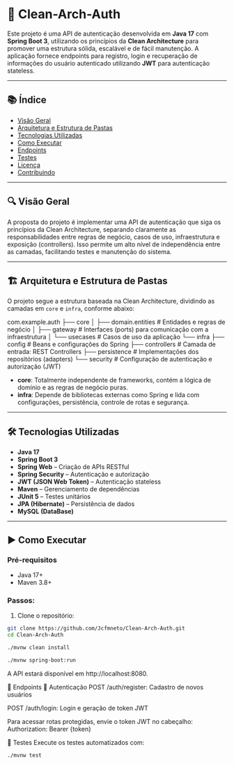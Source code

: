 # 🧼 Clean-Arch-Auth

Este projeto é uma API de autenticação desenvolvida em **Java 17** com **Spring Boot 3**, utilizando os princípios da **Clean Architecture** para promover uma estrutura sólida, escalável e de fácil manutenção. A aplicação fornece endpoints para registro, login e recuperação de informações do usuário autenticado utilizando **JWT** para autenticação stateless.

---

## 📚 Índice

- [Visão Geral](#visão-geral)
- [Arquitetura e Estrutura de Pastas](#arquitetura-e-estrutura-de-pastas)
- [Tecnologias Utilizadas](#tecnologias-utilizadas)
- [Como Executar](#como-executar)
- [Endpoints](#endpoints)
- [Testes](#testes)
- [Licença](#licença)
- [Contribuindo](#contribuindo)

---

## 🔍 Visão Geral

A proposta do projeto é implementar uma API de autenticação que siga os princípios da Clean Architecture, separando claramente as responsabilidades entre regras de negócio, casos de uso, infraestrutura e exposição (controllers). Isso permite um alto nível de independência entre as camadas, facilitando testes e manutenção do sistema.

---

## 🏗️ Arquitetura e Estrutura de Pastas

O projeto segue a estrutura baseada na Clean Architecture, dividindo as camadas em `core` e `infra`, conforme abaixo:

com.example.auth
├── core
│ ├── domain.entities # Entidades e regras de negócio
│ ├── gateway # Interfaces (ports) para comunicação com a infraestrutura
│ └── usecases # Casos de uso da aplicação
└── infra
├── config # Beans e configurações do Spring
├── controllers # Camada de entrada: REST Controllers
├── persistence # Implementações dos repositórios (adapters)
└── security # Configuração de autenticação e autorização (JWT)

- **core**: Totalmente independente de frameworks, contém a lógica de domínio e as regras de negócio puras.
- **infra**: Depende de bibliotecas externas como Spring e lida com configurações, persistência, controle de rotas e segurança.

---

## 🛠️ Tecnologias Utilizadas

- **Java 17**
- **Spring Boot 3**
- **Spring Web** – Criação de APIs RESTful
- **Spring Security** – Autenticação e autorização
- **JWT (JSON Web Token)** – Autenticação stateless
- **Maven** – Gerenciamento de dependências
- **JUnit 5** – Testes unitários
- **JPA (Hibernate)** – Persistência de dados
- **MySQL (DataBase)**
---

## ▶️ Como Executar

### Pré-requisitos

- Java 17+
- Maven 3.8+

### Passos:

1. Clone o repositório:

```bash
git clone https://github.com/Jcfmneto/Clean-Arch-Auth.git
cd Clean-Arch-Auth
```
```bash
./mvnw clean install
```
```bash
./mvnw spring-boot:run
```
A API estará disponível em http://localhost:8080.

🔐 Endpoints
📌 Autenticação
POST /auth/register: Cadastro de novos usuários

POST /auth/login: Login e geração de token JWT

Para acessar rotas protegidas, envie o token JWT no cabeçalho:
Authorization: Bearer {token}

🧪 Testes
Execute os testes automatizados com:

```bash
./mvnw test
```



